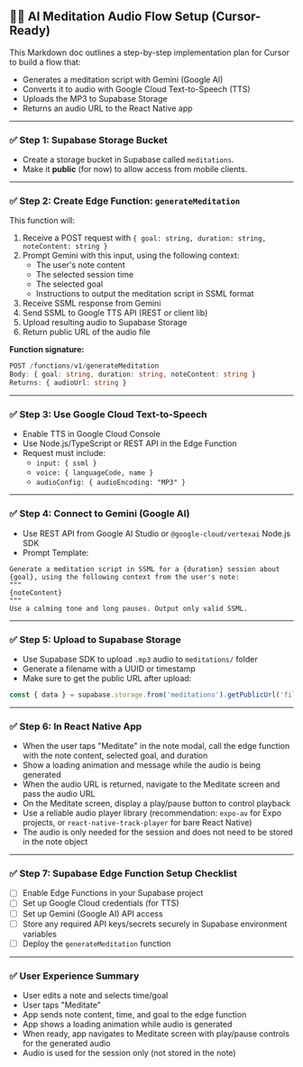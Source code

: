 ## 🧘‍♂️ AI Meditation Audio Flow Setup (Cursor-Ready)

This Markdown doc outlines a step-by-step implementation plan for Cursor to build a flow that:
- Generates a meditation script with Gemini (Google AI)
- Converts it to audio with Google Cloud Text-to-Speech (TTS)
- Uploads the MP3 to Supabase Storage
- Returns an audio URL to the React Native app

---

### ✅ Step 1: Supabase Storage Bucket
- Create a storage bucket in Supabase called `meditations`.
- Make it **public** (for now) to allow access from mobile clients.

---

### ✅ Step 2: Create Edge Function: `generateMeditation`
This function will:
1. Receive a POST request with `{ goal: string, duration: string, noteContent: string }`
2. Prompt Gemini with this input, using the following context:
   - The user's note content
   - The selected session time
   - The selected goal
   - Instructions to output the meditation script in SSML format
3. Receive SSML response from Gemini
4. Send SSML to Google TTS API (REST or client lib)
5. Upload resulting audio to Supabase Storage
6. Return public URL of the audio file

**Function signature:**
```ts
POST /functions/v1/generateMeditation
Body: { goal: string, duration: string, noteContent: string }
Returns: { audioUrl: string }
```

---

### ✅ Step 3: Use Google Cloud Text-to-Speech
- Enable TTS in Google Cloud Console
- Use Node.js/TypeScript or REST API in the Edge Function
- Request must include:
  - `input: { ssml }`
  - `voice: { languageCode, name }`
  - `audioConfig: { audioEncoding: "MP3" }`

---

### ✅ Step 4: Connect to Gemini (Google AI)
- Use REST API from Google AI Studio or `@google-cloud/vertexai` Node.js SDK
- Prompt Template:
```text
Generate a meditation script in SSML for a {duration} session about {goal}, using the following context from the user's note:
"""
{noteContent}
"""
Use a calming tone and long pauses. Output only valid SSML.
```

---

### ✅ Step 5: Upload to Supabase Storage
- Use Supabase SDK to upload `.mp3` audio to `meditations/` folder
- Generate a filename with a UUID or timestamp
- Make sure to get the public URL after upload:
```ts
const { data } = supabase.storage.from('meditations').getPublicUrl('filename.mp3');
```

---

### ✅ Step 6: In React Native App
- When the user taps "Meditate" in the note modal, call the edge function with the note content, selected goal, and duration
- Show a loading animation and message while the audio is being generated
- When the audio URL is returned, navigate to the Meditate screen and pass the audio URL
- On the Meditate screen, display a play/pause button to control playback
- Use a reliable audio player library (recommendation: `expo-av` for Expo projects, or `react-native-track-player` for bare React Native)
- The audio is only needed for the session and does not need to be stored in the note object

---

### ✅ Step 7: Supabase Edge Function Setup Checklist
- [ ] Enable Edge Functions in your Supabase project
- [ ] Set up Google Cloud credentials (for TTS)
- [ ] Set up Gemini (Google AI) API access
- [ ] Store any required API keys/secrets securely in Supabase environment variables
- [ ] Deploy the `generateMeditation` function

---

### ✅ User Experience Summary
- User edits a note and selects time/goal
- User taps "Meditate"
- App sends note content, time, and goal to the edge function
- App shows a loading animation while audio is generated
- When ready, app navigates to Meditate screen with play/pause controls for the generated audio
- Audio is used for the session only (not stored in the note)